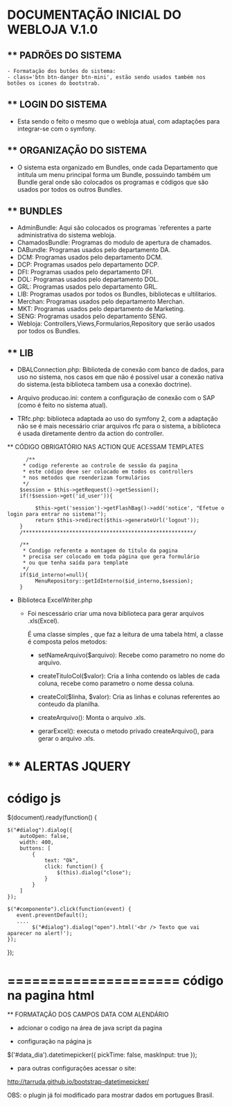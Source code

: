 DOCUMENTAÇÃO INICIAL DO WEBLOJA V.1.0
===============================
 
** PADRÕES DO SISTEMA
----------------------
	- Formatação dos butões do sistema:
	- class='btn btn-danger btn-mini', estão sendo usados também nos botões os icones do bootstrab.

** LOGIN DO SISTEMA
-------------------
  - Esta sendo o feito o mesmo que o webloja atual, com adaptações para integrar-se com o symfony.

** ORGANIZAÇÃO DO SISTEMA
--------------------------
 - O sistema esta organizado em Bundles, onde cada Departamento que intitula um menu principal forma um Bundle, possuindo também um Bundle geral onde são colocados os programas e códigos que são usados por todos os outros Bundles.

** BUNDLES
----------
  - AdminBundle: Aqui são colocados os programas ´referentes a parte administrativa do sistema webloja.
  - ChamadosBundle: Programas do modulo de apertura de chamados.
  - DABundle: Programas usados pelo departamento DA.
  - DCM: Programas usados pelo departamento DCM.
  - DCP: Programas usados pelo departamento DCP.
  - DFI: Programas usados pelo departamento DFI.
  - DOL: Programas usados pelo departamento DOL.
  - GRL: Programas usados pelo departamento GRL.
  - LIB: Programas usados por todos os Bundles, bibliotecas e ultilitarios.
  - Merchan: Programas usados pelo departamento Merchan.
  - MKT: Programas usados pelo departamento de Marketing.
  - SENG: Programas usados pelo departamento SENG.
  - Webloja: Controllers,Views,Formularios,Repository que serão usados por todos os Bundles.

** LIB
------
  - DBALConnection.php: Biblioteda de conexão com banco de dados, para uso no sistema, nos casos em que não é possível usar a conexão nativa do sistema.(esta biblioteca tambem usa a conexão doctrine).

  - Arquivo producao.ini: contem a configuração de conexão com o SAP (como é feito no sistema atual).

  - TRfc.php: biblioteca adaptada ao uso do symfony 2, com a adaptação não se é mais necessário criar arquivos rfc para o sistema, a biblioteca é usada diretamente dentro da action do controller.

** CÓDIGO OBRIGATÓRIO NAS ACTION QUE ACESSAM TEMPLATES

          /**
         * codigo referente ao controle de sessão da pagina
         * este código deve ser colocado em todos os controllers
         * nos metodos que reenderizam formulários
         */
        $session = $this->getRequest()->getSession();
        if(!$session->get('id_user')){
            
             $this->get('session')->getFlashBag()->add('notice', "Efetue o login para entrar no sistema!");
             return $this->redirect($this->generateUrl('logout'));
        }
        /*******************************************************/
        
        /**
         * Condigo referente a montagem do título da pagina
         * precisa ser colocado em toda página que gera formulário
         * ou que tenha saída para template
         */
        if($id_interno!=null){
             MenuRepository::getIdInterno($id_interno,$session);
        }
   - Biblioteca ExcelWriter.php
        - Foi nescessário criar uma nova biblioteca para gerar arquivos .xls(Excel).

            É uma classe simples , que faz a leitura de uma tabela html,
            a classe é composta pelos metodos:

            - setNameArquivo($arquivo): Recebe como parametro no nome do arquivo.

            - createTituloCol($valor): Cria a linha contendo os lables de cada coluna, recebe como parametro
              o nome dessa coluna.

            - createCol($linha, $valor): Cria as linhas e colunas referentes ao conteudo da planilha.

            - createArquivo(): Monta o arquivo .xls.

            - gerarExcel(): executa o metodo privado createArquivo(), para gerar o arquivo .xls.
            

** ALERTAS JQUERY
==========
código js
==========
$(document).ready(function() {

    $("#dialog").dialog({
        autoOpen: false,
        width: 400,
        buttons: [
            {
                text: "Ok",
                click: function() {
                    $(this).dialog("close");
                }
            }
        ]
    });

    $("#componente").click(function(event) {
       event.preventDefault();
       ....
            $("#dialog").dialog("open").html('<br /> Texto que vai aparecer no alert!');        
    });

});

=====================
código na pagina html
=====================
 <div id="dialog" title="Erro"></div>

** FORMATAÇÃO DOS CAMPOS DATA COM ALENDÁRIO

 - adcionar o codigo na área de java script da pagina

<script type="text/javascript" src="{{ asset('bundles/webloja/js/bootstrap-datetimepicker.min.js') }}"></script>

 - configuração na página js

 $('#data_dia').datetimepicker({
        pickTime: false,
        maskInput: true
});

 - para outras configurações acessar o site: 
 
 http://tarruda.github.io/bootstrap-datetimepicker/
 
 OBS: o plugin já foi modificado para mostrar dados em portugues Brasil.